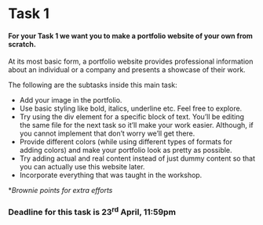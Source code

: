 <h1> Task 1 </h1>

<h4>For your Task 1 we want you to make a portfolio website of your own from scratch. </h4>

At its most basic form, a portfolio website provides professional information about an individual or a company and presents a showcase of their work. 

The following are the subtasks inside this main task: 
<ul>
  <li> Add your image in the portfolio. </li>
  <li> Use basic styling like bold, italics, underline etc. Feel free to explore. </li>
  <li> Try using the div element for a specific block of text. You’ll be editing the same file for the next task so it’ll make your work easier. Although, if you cannot implement that don’t worry we’ll get there. </li> 
  <li> Provide different colors (while using different types of formats for adding colors) and make your portfolio look as pretty as possible. </li>
  <li> Try adding actual and real content instead of just dummy content so that you can actually use this website later. </li>
  <li> Incorporate everything that was taught in the workshop. </li>
</ul>

**Brownie points for extra efforts*

<h3>Deadline for this task is 23<sup>rd</sup> April, 11:59pm</h3>
